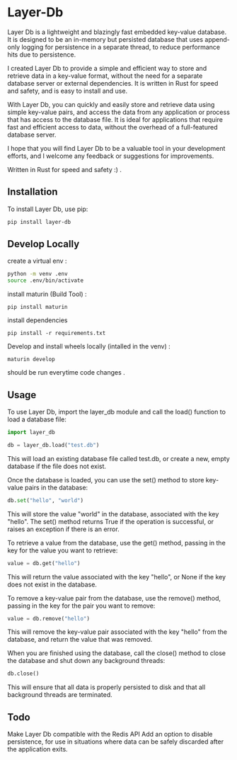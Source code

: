 # Layer-Db

Layer Db is a lightweight and blazingly fast embedded key-value database. It is designed to be an in-memory but persisted database that uses append-only logging for persistence in a separate thread, to reduce performance hits due to persistence.

I created Layer Db to provide a simple and efficient way to store and retrieve data in a key-value format, without the need for a separate database server or external dependencies. It is written in Rust for speed and safety, and is easy to install and use.

With Layer Db, you can quickly and easily store and retrieve data using simple key-value pairs, and access the data from any application or process that has access to the database file. It is ideal for applications that require fast and efficient access to data, without the overhead of a full-featured database server.

I hope that you will find Layer Db to be a valuable tool in your development efforts, and I welcome any feedback or suggestions for improvements.

Written in Rust for speed and safety :) .

## Installation

To install Layer Db, use pip:

```bash
pip install layer-db
```

## Develop Locally 

create a virtual env :

```bash
python -m venv .env 
source .env/bin/activate
```

install maturin (Build Tool) :

```
pip install maturin 
```

install dependencies 

```
pip install -r requirements.txt
```

Develop and install wheels locally (intalled in the venv) :

```
maturin develop 
```

should be run everytime code changes .

## Usage

To use Layer Db, import the layer_db module and call the load() function to load a database file:

```python
import layer_db

db = layer_db.load("test.db")
```
This will load an existing database file called test.db, or create a new, empty database if the file does not exist.

Once the database is loaded, you can use the set() method to store key-value pairs in the database:

```python
db.set("hello", "world")
```
This will store the value "world" in the database, associated with the key "hello". The set() method returns True if the operation is successful, or raises an exception if there is an error.

To retrieve a value from the database, use the get() method, passing in the key for the value you want to retrieve:

```python
value = db.get("hello")
```
This will return the value associated with the key "hello", or None if the key does not exist in the database.

To remove a key-value pair from the database, use the remove() method, passing in the key for the pair you want to remove:

```python
value = db.remove("hello")
```
This will remove the key-value pair associated with the key "hello" from the database, and return the value that was removed.

When you are finished using the database, call the close() method to close the database and shut down any background threads:

```python
db.close()
```
This will ensure that all data is properly persisted to disk and that all background threads are terminated.

## Todo

Make Layer Db compatible with the Redis API
Add an option to disable persistence, for use in situations where data can be safely discarded after the application exits.
